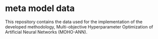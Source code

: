 # meta model data
This repository contains the data used for the implementation of the developed methodology, Multi-objective Hyperparameter Optimization of Artificial Neural Networks (MOHO-ANN).
